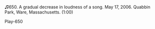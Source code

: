 ♫650. A gradual decrease in loudness of a song. May 17, 2006. Quabbin
Park, Ware, Massachusetts. (1:00)

Play-650
